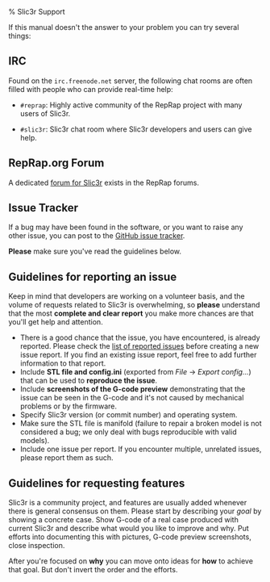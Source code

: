 % Slic3r Support

If this manual doesn't the answer to your problem you can try several things:

IRC
---

Found on the `irc.freenode.net` server, the following chat rooms are
often filled with people who can provide real-time help:

* `#reprap`: Highly active community of the RepRap project with many
    users of Slic3r.

* `#slic3r`: Slic3r chat room where Slic3r developers and users can
    give help.

RepRap.org Forum
----------------

A dedicated [forum for Slic3r](http://forums.reprap.org/list.php?263) exists in the
RepRap forums.

Issue Tracker
-------------

If a bug may have been found in the software, or you want to raise any other
issue, you can post to the [GitHub issue tracker](http://github.com/alexrj/Slic3r/issues).

**Please** make sure you've read the guidelines below.

Guidelines for reporting an issue
---------------------------------

Keep in mind that developers are working on a volunteer basis, and the volume
of requests related to Slic3r is overwhelming, so **please** understand that 
the most **complete and clear report** you make more chances are that you'll get
help and attention.

* There is a good chance that the issue, you have encountered, is already reported.
  Please check the [list of reported issues](https://github.com/alexrj/Slic3r/issues)
  before creating a new issue report. If you find an existing issue report, feel free
  to add further information to that report.
* Include **STL file and config.ini** (exported from *File* -> *Export config...*)
  that can be used to **reproduce the issue**.
* Include **screenshots of the G-code preview** demonstrating that the issue can be
  seen in the G-code and it's not caused by mechanical problems or by the firmware.
* Specify Slic3r version (or commit number) and operating system.
* Make sure the STL file is manifold (failure to repair a broken model is not
  considered a bug; we only deal with bugs reproducible with valid models).
* Include one issue per report. If you encounter multiple, unrelated issues,
  please report them as such.

Guidelines for requesting features
----------------------------------

Slic3r is a community project, and features are usually added whenever there is
general consensus on them. Please start by describing your *goal* by showing
a concrete case. Show G-code of a real case produced with current Slic3r
and describe what would you like to improve and why. Put efforts into documenting
this with pictures, G-code preview screenshots, close inspection.

After you're focused on **why** you can move onto ideas for **how** to achieve that
goal. But don't invert the order and the efforts.
